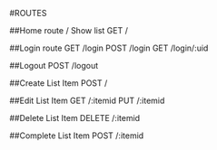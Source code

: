 #ROUTES

##Home route / Show list
GET /

##Login route
GET   /login
POST  /login
GET   /login/:uid

##Logout
POST /logout

##Create List Item
POST /

##Edit List Item
GET /:itemid
PUT /:itemid

##Delete List Item
DELETE /:itemid

##Complete List Item
POST /:itemid


